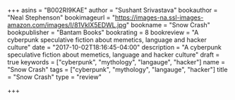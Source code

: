 +++
asins = "B002RI9KAE"
author = "Sushant Srivastava"
bookauthor = "Neal Stephenson"
bookimageurl = "https://images-na.ssl-images-amazon.com/images/I/81VkIX5EDWL.jpg"
bookname = "Snow Crash"
bookpublisher = "Bantam Books"
bookrating = 8
bookreview = "A cyberpunk speculative fiction about memetics, language and hacker culture"
date = "2017-10-02T18:16:45-04:00"
description = "A cyberpunk speculative fiction about memetics, language and hacker culture"
draft = true
keywords = ["cyberpunk", "mythology", "langauge", "hacker"]
name = "Snow Crash"
tags = ["cyberpunk", "mythology", "langauge", "hacker"]
title = "Snow Crash"
type = "review"

+++


